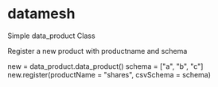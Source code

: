 # datamesh

Simple data_product Class

Register a new product with productname and schema

new = data_product.data_product()
schema = ["a", "b", "c"]
new.register(productName = "shares", csvSchema = schema)
